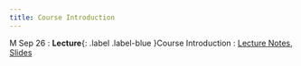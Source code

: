 ```yaml
---
title: Course Introduction
---
```


M Sep 26
: **Lecture**{: .label .label-blue }Course Introduction
  : [Lecture Notes]({{site.baseurl}}/lectures/01), [Slides](https://docs.google.com/presentation/d/1RG2eC0hrYz8_ExI0D-ocvvmDzxgNND8N/)
